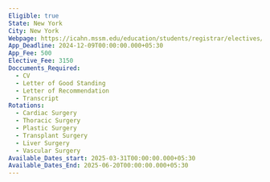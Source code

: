 ```yaml
---
Eligible: true
State: New York
City: New York
Webpage: https://icahn.mssm.edu/education/students/registrar/electives/visiting-abroad
App_Deadline: 2024-12-09T00:00:00.000+05:30
App_Fee: 500
Elective_Fee: 3150
Doccuments_Required:
  - CV
  - Letter of Good Standing
  - Letter of Recommendation
  - Transcript
Rotations:
  - Cardiac Surgery
  - Thoracic Surgery
  - Plastic Surgery
  - Transplant Surgery
  - Liver Surgery
  - Vascular Surgery
Available_Dates_start: 2025-03-31T00:00:00.000+05:30
Available_Dates_End: 2025-06-20T00:00:00.000+05:30
---
```

